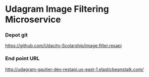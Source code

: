 # Udagram Image Filtering Microservice

### Depot git

https://github.com/Udacity-Scolarship/image.filter.resapi

### End point URL

http://udagram-gautier-dev-restapi.us-east-1.elasticbeanstalk.com/
